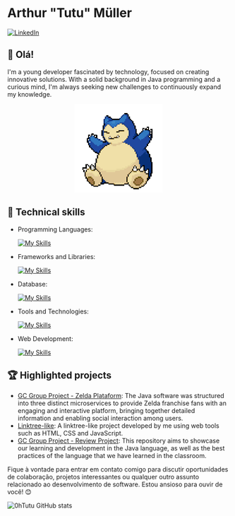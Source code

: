 
# Arthur "Tutu" Müller 

[![LinkedIn](https://img.shields.io/badge/LinkedIn-devtutu-blue?logo=linkedin)](https://www.linkedin.com/in/devtutu)

## 👋 Olá!


I'm a young developer fascinated by technology, focused on creating innovative solutions. With a solid background in Java programming and a curious mind, I'm always seeking new challenges to continuously expand my knowledge.

<div align="center">
  <img src="code.gif" alt="gif">
</div>


## 🚀 Technical skills

- Programming Languages: 

    [![My Skills](https://skillicons.dev/icons?i=java,javascript,python)](https://skillicons.dev)
-  Frameworks and Libraries: 

    [![My Skills](https://skillicons.dev/icons?i=spring)](https://skillicons.dev)
- Database: 

    [![My Skills](https://skillicons.dev/icons?i=postgresql)](https://skillicons.dev)
- Tools and Technologies: 

    [![My Skills](https://skillicons.dev/icons?i=git,github,vscode,postman,eclipse,idea)](https://skillicons.dev)
- Web Development:

    [![My Skills](https://skillicons.dev/icons?i=html,css)](https://skillicons.dev)


## 🏆 Highlighted projects

- [GC Group Project - Zelda Plataform](https://github.com/[seu-usuario]/projeto1): The  Java software was structured into three distinct microservices to provide Zelda franchise fans with an engaging and interactive platform, bringing together detailed information and enabling social interaction among users.
- [Linktree-like](https://github.com/0hTutu/Linktree): A linktree-like project developed by me using web tools such as HTML, CSS and JavaScript.
- [GC Group Project - Review Project](https://github.com/eduardozamit/Projeto-Revisao-AvioesDoForro): This repository aims to showcase our learning and development in the Java language, as well as the best practices of the language that we have learned in the classroom.




Fique à vontade para entrar em contato comigo para discutir oportunidades de colaboração, projetos interessantes ou qualquer outro assunto relacionado ao desenvolvimento de software. Estou ansioso para ouvir de você! 😊

![0hTutu GitHub stats](https://github-readme-stats.vercel.app/api?username=0hTutu&show_icons=true&title_color=783c00&text_color=af552e&icon_color=783c00&bg_color=f8efd4&cache_seconds=2300")
